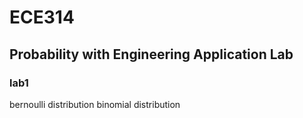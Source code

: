 # ECE314
## Probability with Engineering Application Lab
### lab1
bernoulli distribution
binomial distribution